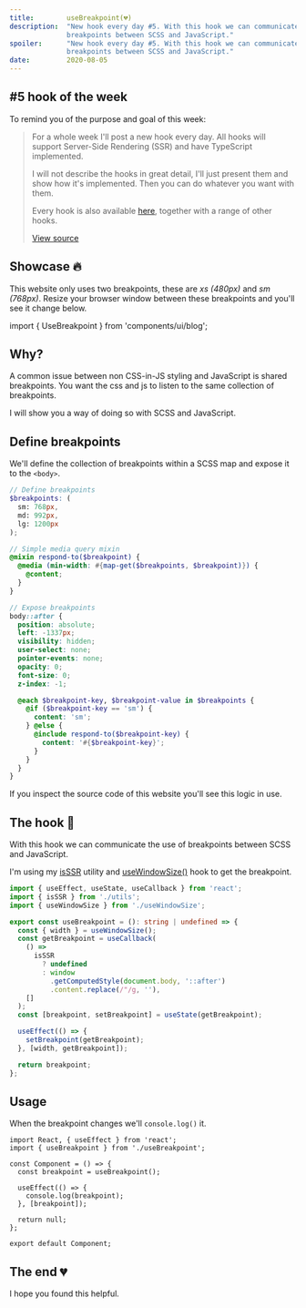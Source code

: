```yaml
---
title:        useBreakpoint(💔)
description:  "New hook every day #5. With this hook we can communicate the use of
              breakpoints between SCSS and JavaScript."
spoiler:      "New hook every day #5. With this hook we can communicate the use of
              breakpoints between SCSS and JavaScript."
date:         2020-08-05
---
```


## #5 hook of the week

To remind you of the purpose and goal of this week:

> For a whole week I'll post a new hook every day. All hooks will support Server-Side
> Rendering (SSR) and have TypeScript implemented.
>
> I will not describe the hooks in great detail, I'll just present them and show
> how it's implemented. Then you can do whatever you want with them.
> 
> Every hook is also available [here](https://github.com/gunnarx2/tobbelindstrom.com/tree/master/src/hooks),
> together with a range of other hooks.
>
> [View source](/blog/useMutationObserver/#new-hook-every-day-for-one-week-)

## Showcase 🔥

This website only uses two breakpoints, these are *xs (480px)* and *sm (768px)*.
Resize your browser window between these breakpoints and you'll see it change below.

import { UseBreakpoint } from 'components/ui/blog';

<UseBreakpoint />

## Why?

A common issue between non CSS-in-JS styling and JavaScript is shared breakpoints.
You want the css and js to listen to the same collection of breakpoints.

I will show you a way of doing so with SCSS and JavaScript.

## Define breakpoints

We'll define the collection of breakpoints within a SCSS map and expose it to
the `<body>`.

```scss
// Define breakpoints
$breakpoints: (
  sm: 768px,
  md: 992px,
  lg: 1200px
);

// Simple media query mixin
@mixin respond-to($breakpoint) {
  @media (min-width: #{map-get($breakpoints, $breakpoint)}) {
    @content;
  }
}

// Expose breakpoints
body::after {
  position: absolute;
  left: -1337px;
  visibility: hidden;
  user-select: none;
  pointer-events: none;
  opacity: 0;
  font-size: 0;
  z-index: -1;

  @each $breakpoint-key, $breakpoint-value in $breakpoints {
    @if ($breakpoint-key == 'sm') {
      content: 'sm';
    } @else {
      @include respond-to($breakpoint-key) {
        content: '#{$breakpoint-key}';
      }
    }
  }
}
```

If you inspect the source code of this website you'll see this logic in use.

## The hook 🎣

With this hook we can communicate the use of breakpoints between SCSS and JavaScript.

I'm using my [isSSR](/blog/useMutationObserver/#is-server-side-rendering) utility
and [useWindowSize()](/blog/useWindowSize/) hook to get the breakpoint.

```ts
import { useEffect, useState, useCallback } from 'react';
import { isSSR } from './utils';
import { useWindowSize } from './useWindowSize';

export const useBreakpoint = (): string | undefined => {
  const { width } = useWindowSize();
  const getBreakpoint = useCallback(
    () =>
      isSSR
        ? undefined
        : window
          .getComputedStyle(document.body, '::after')
          .content.replace(/"/g, ''),
    []
  );
  const [breakpoint, setBreakpoint] = useState(getBreakpoint);

  useEffect(() => {
    setBreakpoint(getBreakpoint);
  }, [width, getBreakpoint]);

  return breakpoint;
};
```

## Usage

When the breakpoint changes we'll `console.log()` it.

```tsx
import React, { useEffect } from 'react';
import { useBreakpoint } from './useBreakpoint';

const Component = () => {
  const breakpoint = useBreakpoint();

  useEffect(() => {
    console.log(breakpoint);
  }, [breakpoint]);

  return null;
};

export default Component;
```

## The end 💔

I hope you found this helpful.
